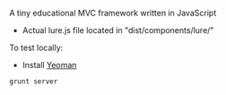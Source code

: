 A tiny educational MVC framework written in JavaScript

- Actual lure.js file located in "dist/components/lure/"

To test locally:

- Install [Yeoman](http://yeoman.io/)

```bash
grunt server
```